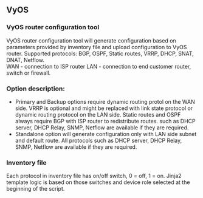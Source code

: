 ## VyOS

### VyOS router configuration tool 

VyOS router configuration tool will generate configuration based on parameters provided by inventory file and upload configuration to VyOS router.
Supported protocols: BGP, OSPF, Static routes, VRRP, DHCP, SNAT, DNAT, Netflow.  
WAN - connection to ISP router
LAN - connection to end customer router, switch or firewall.
### Option description:
 - Primary and Backup options require dynamic routing protol on the WAN side. VRRP is optional and might be replaced with
  link state protocol or dynamic routing protocol on the LAN side. Static routes and OSPF always require BGP with
  ISP router to redistribute routes.
 such as DHCP server, DHCP Relay, SNMP, Netflow are available if they are required.
 - Standalone option will generate configuration only with LAN side subnet and default route. All protocols
 such as DHCP server, DHCP Relay, SNMP, Netflow are available if they are required.

### Inventory file
Each protocol in inventory file has on/off switch, 0 = off, 1 = on. Jinja2 template logic is based on those switches and
device role selected at the beginning of the script.
